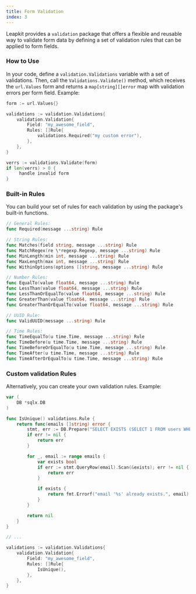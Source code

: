 ```yaml
---
title: Form Validation
index: 3
---
```


Leapkit provides a `validation` package that offers a flexible and reusable way to validate form data
by defining a set of validation rules that can be applied to form fields.

### How to Use

In your code, define a `validation.Validations` variable with a set of validations.
Then, call the `Validations.Validate()` method, which receives the `url.Values` form and returns
a `map[string][]error` map with validation errors per form field. Example:

```go
form := url.Values{}

validations := validation.Validations{
	validation.Validation{
		Field: "my_awesome_field",
		Rules: []Rule{
			validations.Required("my custom error"),
		},
	},
}

verrs := validations.Validate(form)
if len(verrs) > 0 {
	 handle invalid form
}
```

### Built-in Rules

You can build your set of rules for each validation by using the package's built-in functions.

```go
// General Rules:
func Required(message ...string) Rule

// String Rules:
func Matches(field string, message ...string) Rule
func MatchRegex(re \*regexp.Regexp, message ...string) Rule
func MinLength(min int, message ...string) Rule
func MaxLength(max int, message ...string) Rule
func WithinOptions(options []string, message ...string) Rule

// Number Rules:
func EqualTo(value float64, message ...string) Rule
func LessThan(value float64, message ...string) Rule
func LessThanOrEqualTo(value float64, message ...string) Rule
func GreaterThan(value float64, message ...string) Rule
func GreaterThanOrEqualTo(value float64, message ...string) Rule

// UUID Rule:
func ValidUUID(message ...string) Rule

// Time Rules:
func TimeEqualTo(u time.Time, message ...string) Rule
func TimeBefore(u time.Time, message ...string) Rule
func TimeBeforeOrEqualTo(u time.Time, message ...string) Rule
func TimeAfter(u time.Time, message ...string) Rule
func TimeAfterOrEqualTo(u time.Time, message ...string) Rule
```

### Custom validation Rules

Alternatively, you can create your own validation rules. Example:

```go
var (
	DB *sqlx.DB
)

func IsUnique() validations.Rule {
   	return func(emails []string) error {
  		stmt, err := DB.Prepare("SELECT EXISTS (SELECT 1 FROM users WHERE email = $1)")
  		if err != nil {
 			return err
  		}

  		for _, email := range emails {
 			var exists bool
 			if err := stmt.QueryRow(email).Scan(&exists); err != nil {
				return err
 			}

 			if exists {
				return fmt.Errorf("email '%s' already exists.", email)
 			}
  		}

  		return nil
   	}
}

// ...

validations := validation.Validations{
   	validation.Validation{
  		Field: "my_awesome_field",
  		Rules: []Rule{
 			IsUnique(),
  		},
   	},
}
```
